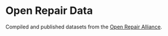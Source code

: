 # Open Repair Data

Compiled and published datasets from the [Open Repair Alliance](https://openrepair.org/).


